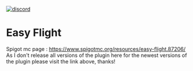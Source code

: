 [![discord](https://discord.com/api/guilds/793888620079480843/embed.png)](https://discord.gg/M83rMvrG6H)
# Easy Flight
Spigot mc page : https://www.spigotmc.org/resources/easy-flight.87206/<br>
As I don't release all versions of the plugin here for the newest versions of the plugin please visit the link above, thanks!
